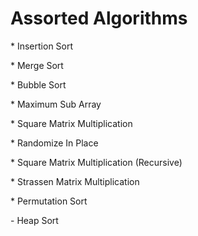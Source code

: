 <h1>Assorted Algorithms</h1>
<p>* Insertion Sort</p>
<p>* Merge Sort</p>
<p>* Bubble Sort</p>	
<p>* Maximum Sub Array</p>
<p>* Square Matrix Multiplication</p>
<p>* Randomize In Place</p>
<p>* Square Matrix Multiplication (Recursive)</p>
<p>* Strassen Matrix Multiplication</p>
<p>* Permutation Sort</p>

<p>- Heap Sort</p>
